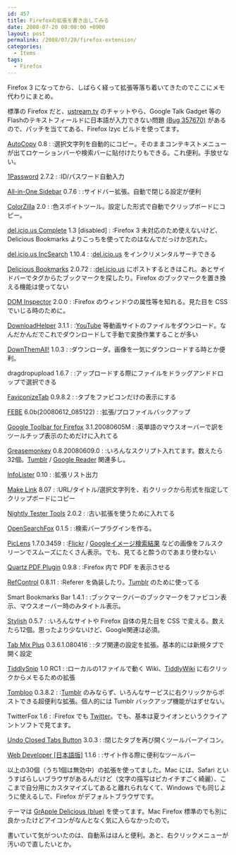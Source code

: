 ```yaml
---
id: 457
title: Firefoxの拡張を書き出してみる
date: 2008-07-20 00:00:00 +0900
layout: post
permalink: /2008/07/20/firefox-extension/
categories:
  - Items
tags:
  - Firefox
---
```

Firefox 3 になってから、しばらく経って拡張等落ち着いてきたのでここにメモ代わりにまとめ。
  
標準の Firefox だと、[ustream.tv](http://ustream.tv) のチャットやら、Google Talk Gadget 等のFlashのテキストフィールドに日本語が入力できない問題 [(Bug 357670)](https://bugzilla.mozilla.org/show_bug.cgi?id=357670) があるので、パッチを当ててある、Firefox lzyc ビルドを使ってます。

<!--more-->

[AutoCopy](http://autocopy.mozdev.org/) 0.8 
:   :選択文字列を自動的にコピー。そのままコンテキストメニューが出てロケーションバーや検索バーに貼付けたりもできる。これ便利。手放せない。

[1Password](http://www.1passwd.com/) 2.7.2 
:   :ID/パスワード自動入力

[All-in-One Sidebar](http://firefox.exxile.net/aios/) 0.7.6 
:   :サイドバー拡張。自動で閉じる設定が便利

[ColorZilla](http://www.colorzilla.com/) 2.0 
:   :色スポイトツール。設定した形式で自動でクリップボードにコピー。

[del.icio.us Complete](http://delicious.mozdev.org/) 1.3 [disabled]
:   :Firefox 3 未対応のため使えないけど、Delicious Bookmarks よりこっちを使ってたのはなんでだっけか忘れた。

[del.icio.us IncSearch](http://www.enjoyxstudy.com/firefox/extension/delicious_incsearch/) 1.10.4 
:   :[del.icio.us](http://del.icio.us/) をインクリメンタルサーチできる

[Delicious Bookmarks](http://delicious.com) 2.0.72 
:   :[del.icio.us](http://del.icio.us/) にポストするときはこれ。あとサイドバーでタグからたブックマークを探したり。Firefox のブックマークを置き換える機能は使ってない

[DOM Inspector](http://www.mozilla.org/projects/inspector/) 2.0.0 
:   :Firefox のウィンドウの属性等を知れる。見た目を CSS でいじる時のために。

[DownloadHelper](http://www.downloadhelper.net) 3.1.1 
:   :[YouTube](http://youtube.com) 等動画サイトのファイルをダウンロード。なんだかんだでこれでダウンロードして手動で変換作業することが多い

[DownThemAll!](http://downthemall.net/) 1.0.3 
:   :ダウンローダ。画像を一気にダウンロードする時とか便利。

dragdropupload 1.6.7 
:   :アップロードする際にファイルをドラッグアンドドロップで選択できる

[FaviconizeTab](http://espion.just-size.jp/archives/06/308085916.html) 0.9.8.2 
:   :タブをファビコンだけの表示にする

[FEBE](http://customsoftwareconsult.com/extensions) 6.0b(20080612_085122) 
:   :拡張/プロファイルバックアップ

[Google Toolbar for Firefox](http://www.google.com/) 3.1.20080605M 
:   :英単語のマウスオーバーで訳をツールチップ表示のためだけに入れてる

[Greasemonkey](http://www.greasespot.net/) 0.8.20080609.0 
:   :いろんなスクリプト入れてます。数えたら32個。[Tumblr](http://www.tumblr.com) / [Google Reader](http://reader.google.com) 関連多し。

[InfoLister](http://mozilla.doslash.org/infolister) 0.10 
:   :拡張リスト出力

[Make Link](http://www.soylentred.net/projects/make-link) 8.07 
:   :URL/タイトル/選択文字列を、右クリックから形式を指定してクリップボードにコピー

[Nightly Tester Tools](http://www.oxymoronical.com/web/firefox/nightly) 2.0.2 
:   :古い拡張を使うために入れてる

[OpenSearchFox]() 0.1.5 
:   :検索バープラグインを作る。

[PicLens](http://www.piclens.com/) 1.7.0.3459 
:   :[Flickr](http://flickr.com) / [Googleイメージ検索結果](http://images.google.com) などの画像をフルスクリーンでスムーズにたくさん表示。でも、見てると酔うのであまり使わない

[Quartz PDF Plugin](http://code.google.com/p/firefox-mac-pdf) 0.9.8 
:   :Firefox 内で PDF を表示させる

[RefControl](http://www.stardrifter.org/refcontrol/) 0.8.11 
:   :Referer を偽装したり。[Tumblr](http://www.tumblr.com) のために使ってる

Smart Bookmarks Bar 1.4.1 
:   :ブックマークバーのブックマークをファビコン表示、マウスオーバー時のみタイトル表示。

[Stylish](http://userstyles.org/stylish/) 0.5.7 
:   :いろんなサイトや Firefox 自体の見た目を CSS で変える。数えたら12個。思ったより少ないけど、Google関連は必須。

[Tab Mix Plus](http://tmp.garyr.net) 0.3.6.1.080416 
:   :タブ関連の設定を拡張。基本的には新規タブで開く設定

[TiddlySnip](http://tiddlysnip.com) 1.0 RC1 
:   :ローカルの1ファイルで動く Wiki、[TiddlyWiki](http://www.tiddlywiki.com/) に右クリックからメモるための拡張

[Tombloo](http://code.google.com/p/tombloo/) 0.3.8.2 
:   :[Tumblr](http://www.tumblr.com) のみならず、いろんなサービスに右クリックからポストできる超便利な拡張。個人的には Tumblr バックアップ機能がはずせない。

TwitterFox 1.6 
:   :Firefox でも [Twitter](http://twitter.com)。でも、基本は夏ライオンというクライアントソフトで見てます。

[Undo Closed Tabs Button](http://code.google.com/p/uctb/) 3.0.3 
:   :閉じたタブを再び開くツールバーアイコン。

[Web Developer [日本語版]](http://chrispederick.com/work/web-developer/) 1.1.6 
:   :サイト作る際に便利なツールバー

以上の30個（うち1個は無効中）の拡張を使ってました。Mac には、Safari というすばらしいブラウザがあるんだけど（文字の描写はピカイチすごく綺麗）、ここまで自分用にカスタマイズしてあると離れられなくて、Windows でも同じように使えるしで、Firefox がデフォルトブラウザです。
  
テーマは [GrApple Delicious (blue)](http://www.takebacktheweb.org/) を使ってます。Mac Firefox 標準のでも別に良かったけどアイコンがなんとなく気に入らなかったので。
  
書いていて気がついたのは、自動系はほんと便利。あと、右クリックメニューが汚いので直したいとか。
